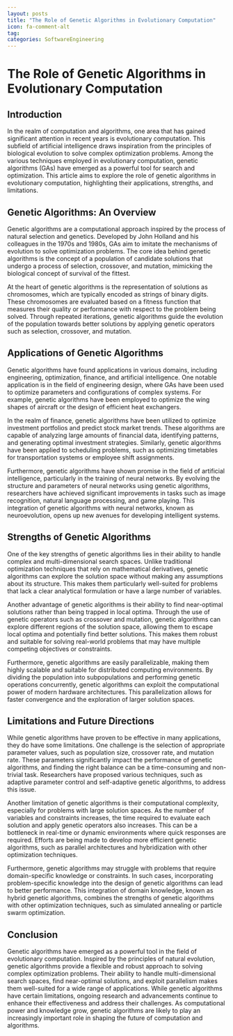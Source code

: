 ```yaml
---
layout: posts
title: "The Role of Genetic Algorithms in Evolutionary Computation"
icon: fa-comment-alt
tag:      
categories: SoftwareEngineering
---
```



# The Role of Genetic Algorithms in Evolutionary Computation

## Introduction

In the realm of computation and algorithms, one area that has gained significant attention in recent years is evolutionary computation. This subfield of artificial intelligence draws inspiration from the principles of biological evolution to solve complex optimization problems. Among the various techniques employed in evolutionary computation, genetic algorithms (GAs) have emerged as a powerful tool for search and optimization. This article aims to explore the role of genetic algorithms in evolutionary computation, highlighting their applications, strengths, and limitations.

## Genetic Algorithms: An Overview

Genetic algorithms are a computational approach inspired by the process of natural selection and genetics. Developed by John Holland and his colleagues in the 1970s and 1980s, GAs aim to imitate the mechanisms of evolution to solve optimization problems. The core idea behind genetic algorithms is the concept of a population of candidate solutions that undergo a process of selection, crossover, and mutation, mimicking the biological concept of survival of the fittest.

At the heart of genetic algorithms is the representation of solutions as chromosomes, which are typically encoded as strings of binary digits. These chromosomes are evaluated based on a fitness function that measures their quality or performance with respect to the problem being solved. Through repeated iterations, genetic algorithms guide the evolution of the population towards better solutions by applying genetic operators such as selection, crossover, and mutation.

## Applications of Genetic Algorithms

Genetic algorithms have found applications in various domains, including engineering, optimization, finance, and artificial intelligence. One notable application is in the field of engineering design, where GAs have been used to optimize parameters and configurations of complex systems. For example, genetic algorithms have been employed to optimize the wing shapes of aircraft or the design of efficient heat exchangers.

In the realm of finance, genetic algorithms have been utilized to optimize investment portfolios and predict stock market trends. These algorithms are capable of analyzing large amounts of financial data, identifying patterns, and generating optimal investment strategies. Similarly, genetic algorithms have been applied to scheduling problems, such as optimizing timetables for transportation systems or employee shift assignments.

Furthermore, genetic algorithms have shown promise in the field of artificial intelligence, particularly in the training of neural networks. By evolving the structure and parameters of neural networks using genetic algorithms, researchers have achieved significant improvements in tasks such as image recognition, natural language processing, and game playing. This integration of genetic algorithms with neural networks, known as neuroevolution, opens up new avenues for developing intelligent systems.

## Strengths of Genetic Algorithms

One of the key strengths of genetic algorithms lies in their ability to handle complex and multi-dimensional search spaces. Unlike traditional optimization techniques that rely on mathematical derivatives, genetic algorithms can explore the solution space without making any assumptions about its structure. This makes them particularly well-suited for problems that lack a clear analytical formulation or have a large number of variables.

Another advantage of genetic algorithms is their ability to find near-optimal solutions rather than being trapped in local optima. Through the use of genetic operators such as crossover and mutation, genetic algorithms can explore different regions of the solution space, allowing them to escape local optima and potentially find better solutions. This makes them robust and suitable for solving real-world problems that may have multiple competing objectives or constraints.

Furthermore, genetic algorithms are easily parallelizable, making them highly scalable and suitable for distributed computing environments. By dividing the population into subpopulations and performing genetic operations concurrently, genetic algorithms can exploit the computational power of modern hardware architectures. This parallelization allows for faster convergence and the exploration of larger solution spaces.

## Limitations and Future Directions

While genetic algorithms have proven to be effective in many applications, they do have some limitations. One challenge is the selection of appropriate parameter values, such as population size, crossover rate, and mutation rate. These parameters significantly impact the performance of genetic algorithms, and finding the right balance can be a time-consuming and non-trivial task. Researchers have proposed various techniques, such as adaptive parameter control and self-adaptive genetic algorithms, to address this issue.

Another limitation of genetic algorithms is their computational complexity, especially for problems with large solution spaces. As the number of variables and constraints increases, the time required to evaluate each solution and apply genetic operators also increases. This can be a bottleneck in real-time or dynamic environments where quick responses are required. Efforts are being made to develop more efficient genetic algorithms, such as parallel architectures and hybridization with other optimization techniques.

Furthermore, genetic algorithms may struggle with problems that require domain-specific knowledge or constraints. In such cases, incorporating problem-specific knowledge into the design of genetic algorithms can lead to better performance. This integration of domain knowledge, known as hybrid genetic algorithms, combines the strengths of genetic algorithms with other optimization techniques, such as simulated annealing or particle swarm optimization.

## Conclusion

Genetic algorithms have emerged as a powerful tool in the field of evolutionary computation. Inspired by the principles of natural evolution, genetic algorithms provide a flexible and robust approach to solving complex optimization problems. Their ability to handle multi-dimensional search spaces, find near-optimal solutions, and exploit parallelism makes them well-suited for a wide range of applications. While genetic algorithms have certain limitations, ongoing research and advancements continue to enhance their effectiveness and address their challenges. As computational power and knowledge grow, genetic algorithms are likely to play an increasingly important role in shaping the future of computation and algorithms.